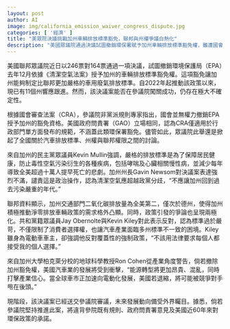 ```yaml
---
layout: post
author: AI
image: img/california_emission_waiver_congress_dispute.jpg
categories: [ '經濟' ]
title: "美眾院決議挑戰加州車輛排放標準豁免，聯邦與州權爭議白熱化"
description: "美國眾議院通過決議試圖撤銷環保署賦予加州車輛排放標準豁免權，雖遭國會規則與問責單位質疑合法性，卻引發全國對汽車排放、州權與新能源產業布局的高度爭論。決議案後續在參院審議備受矚目，加州與多州政策未來發展充滿不確定性。"
---
```

美國聯邦眾議院近日以246票對164票通過一項決議，試圖撤銷環境保護局（EPA）去年12月依據《清潔空氣法案》授予加州的車輛排放標準豁免權。這項豁免讓加州能夠制定比聯邦更加嚴格的車用廢氣排放標準。自2022年起推動該政策以來，現已有11個州響應跟進。然而，該決議案能否在參議院闖關成功，仍存在極大不確定性。

根據國會審查法案（CRA），參議院非黨派規則專家指出，國會並無權力撤銷EPA授予加州的豁免資格。美國政府問責署（GAO）立場相同，認為CRA僅適用於行政部門單方面發布的規範，不涵蓋此類環保署豁免。儘管如此，眾議院此舉還是掀起了全國關於汽車排放標準、州權與聯邦權限之間的討論。

來自加州的民主黨眾議員Kevin Mullin強調，嚴格的排放標準是為了保障居民健康，防止毒性空氣污染衍生的各種疾病，包括哮喘及心臟相關慢性病，並減少每年導致全美超過十萬人提早死亡的悲劇。加州州長Gavin Newsom對決議案表達強烈不滿，譴責這是政治操作，認為清潔空氣應超越政黨分歧，“不應讓加州回到過去污染嚴重的年代。”

聯邦資料顯示，加州交通部門二氧化碳排放量為全美第二，僅次於德州，使得加州積極推動淨零排放車輛政策的需求格外凸顯。同時，政策引發的爭論也呈現兩極化。共和黨籍眾議員Jay Obernolte與Kevin Kiley對此表示反對，認為標準過於嚴苛，不僅限制了消費者選擇權，也讓汽車產業面臨多州標準不一致的困境。Kiley雖身為電動車車主，卻強調他反對覆蓋性的強制政策，“不該用法律要求每個人都接受我的個人選擇。”

來自加州大學柏克萊分校的地球科學教授Ron Cohen從產業角度警告，倘若撤除加州豁免權，美國汽車業的發展將受到衝擊，“能源轉型將更加昂貴、混亂，同時打擊產業信心。當全球車市正加速向電動化發展，美國若退縮，將可能被競爭對手甩在後頭。”

現階段，該決議案已經送交參議院審議，未來發展動向備受外界矚目。據悉，倘若參議院堅持推進此案，將違背參院既有規則、政府問責署意見及美國近60年來對環保政策的承諾。